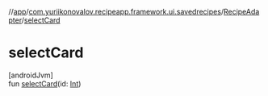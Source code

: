 //[app](../../../index.md)/[com.yuriikonovalov.recipeapp.framework.ui.savedrecipes](../index.md)/[RecipeAdapter](index.md)/[selectCard](select-card.md)

# selectCard

[androidJvm]\
fun [selectCard](select-card.md)(id: [Int](https://kotlinlang.org/api/latest/jvm/stdlib/kotlin/-int/index.html))
